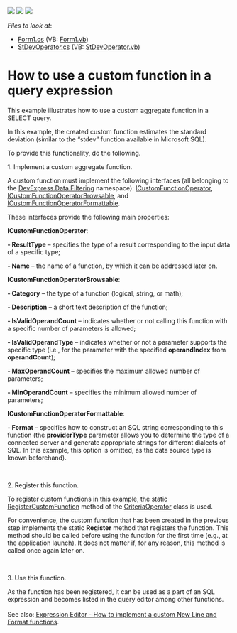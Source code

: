 <!-- default badges list -->
![](https://img.shields.io/endpoint?url=https://codecentral.devexpress.com/api/v1/VersionRange/128603765/16.1.4%2B)
[![](https://img.shields.io/badge/Open_in_DevExpress_Support_Center-FF7200?style=flat-square&logo=DevExpress&logoColor=white)](https://supportcenter.devexpress.com/ticket/details/T352441)
[![](https://img.shields.io/badge/📖_How_to_use_DevExpress_Examples-e9f6fc?style=flat-square)](https://docs.devexpress.com/GeneralInformation/403183)
<!-- default badges end -->
<!-- default file list -->
*Files to look at*:

* [Form1.cs](./CS/SelectQueryWindowsFormsApplication/Form1.cs) (VB: [Form1.vb](./VB/SelectQueryWindowsFormsApplication/Form1.vb))
* [StDevOperator.cs](./CS/SelectQueryWindowsFormsApplication/StDevOperator.cs) (VB: [StDevOperator.vb](./VB/SelectQueryWindowsFormsApplication/StDevOperator.vb))
<!-- default file list end -->
# How to use a custom function in a query expression


<p>This example illustrates how to use a custom aggregate function in a SELECT query.</p>
<p>In this example, the created custom function estimates the standard deviation (similar to the “stdev” function available in Microsoft SQL).</p>
<p>To provide this functionality, do the following.</p>
<p>1. Implement a custom aggregate function.</p>
<p>A custom function must implement the following interfaces (all belonging to the <a href="https://documentation.devexpress.com/#CoreLibraries/DevExpressDataFiltering">DevExpress.Data.Filtering</a> namespace): <a href="https://documentation.devexpress.com/#CoreLibraries/clsDevExpressDataFilteringICustomFunctionOperatortopic">ICustomFunctionOperator</a>, <a href="https://documentation.devexpress.com/#CoreLibraries/clsDevExpressDataFilteringICustomFunctionOperatorBrowsabletopic">ICustomFunctionOperatorBrowsable</a>, and <a href="https://documentation.devexpress.com/#CoreLibraries/clsDevExpressDataFilteringICustomFunctionOperatorFormattabletopic">ICustomFunctionOperatorFormattable</a>.</p>
<p>These interfaces provide the following main properties:</p>
<p><strong>ICustomFunctionOperator</strong>:</p>
<p><strong>- ResultType</strong> – specifies the type of a result corresponding to the input data of a specific type;</p>
<p><strong>- Name</strong> – the name of a function, by which it can be addressed later on.</p>
<p><strong>ICustomFunctionOperatorBrowsable</strong>:</p>
<p><strong>- Category</strong> – the type of a function (logical, string, or math);</p>
<p><strong>- Description</strong> – a short text description of the function;</p>
<p><strong>- IsValidOperandCount</strong> – indicates whether or not calling this function with a specific number of parameters is allowed;</p>
<p><strong>- IsValidOperandType</strong> – indicates whether or not a parameter supports the specific type (i.e., for the parameter with the specified <strong>operandIndex</strong> from <strong>operandCount</strong>);</p>
<p><strong>- MaxOperandCount</strong> – specifies the maximum allowed number of parameters;</p>
<p><strong>- MinOperandCount</strong> – specifies the minimum allowed number of parameters;</p>
<p><strong>ICustomFunctionOperatorFormattable</strong>:</p>
<p><strong>- Format</strong> – specifies how to construct an SQL string corresponding to this function (the <strong>providerType</strong> parameter allows you to determine the type of a connected server and generate appropriate strings for different dialects of SQL. In this example, this option is omitted, as the data source type is known beforehand).</p>
<p> </p>
<p>2. Register this function.</p>
<p>To register custom functions in this example, the static <a href="https://documentation.devexpress.com/#CoreLibraries/DevExpressDataFilteringCriteriaOperator_RegisterCustomFunctiontopic">RegisterCustomFunction</a> method of the <a href="https://documentation.devexpress.com/#CoreLibraries/clsDevExpressDataFilteringCriteriaOperatortopic">CriteriaOperator</a> class is used.</p>
<p>For convenience, the custom function that has been created in the previous step implements the static <strong>Register</strong> method that registers the function. This method should be called before using the function for the first time (e.g., at the application launch). It does not matter if, for any reason, this method is called once again later on.</p>
<p> </p>
<p>3. Use this function.</p>
<p>As the function has been registered, it can be used as a part of an SQL expression and becomes listed in the query editor among other functions.<br><br>See also: <a href="https://www.devexpress.com/Support/Center/p/T211298">Expression Editor - How to implement a custom New Line and Format functions</a>.</p>

<br/>


